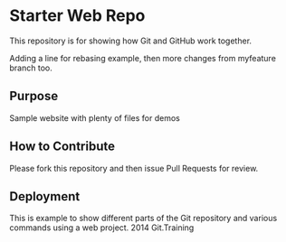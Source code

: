 # Starter Web Repo

This repository is for showing how Git and GitHub work together.

Adding a line for rebasing example, then more changes from myfeature branch too.

## Purpose

Sample website with plenty of files for demos

## How to Contribute

Please fork this repository and then issue Pull Requests for review. 

## Deployment

This is example to show different parts of the Git repository and various commands using a web project.
2014 Git.Training
